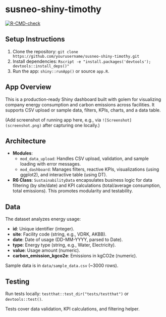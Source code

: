 # susneo-shiny-timothy

[![R-CMD-check](https://github.com/yourusername/susneo-shiny-timothy/workflows/R-CMD-check/badge.svg)](https://github.com/yourusername/susneo-shiny-{yourname}/actions)

## Setup Instructions
1. Clone the repository: `git clone https://github.com/yourusername/susneo-shiny-timothy.git`
2. Install dependencies: `Rscript -e "install.packages('devtools'); devtools::install_deps()"`
3. Run the app: `shiny::runApp()` or source `app.R`.

## App Overview
This is a production-ready Shiny dashboard built with golem for visualizing company energy consumption and carbon emissions across facilities. It supports CSV upload or sample data, filters, KPIs, charts, and a data table.

(Add screenshot of running app here, e.g., via `![Screenshot](screenshot.png)` after capturing one locally.)

## Architecture
- **Modules**: 
  - `mod_data_upload`: Handles CSV upload, validation, and sample loading with error messages.
  - `mod_dashboard`: Manages filters, reactive KPIs, visualizations (using ggplot2), and interactive table (using DT).
- **R6 Class**: `SustainabilityData` encapsulates business logic for data filtering (by site/date) and KPI calculations (total/average consumption, total emissions). This promotes modularity and testability.

## Data
The dataset analyzes energy usage:
- **id**: Unique identifier (integer).
- **site**: Facility code (string, e.g., VDRK, AKBB).
- **date**: Date of usage (DD-MM-YYYY, parsed to Date).
- **type**: Energy type (string, e.g., Water, Electricity).
- **value**: Usage amount (numeric).
- **carbon_emission_kgco2e**: Emissions in kgCO2e (numeric).

Sample data is in `data/sample_data.csv` (~3000 rows).

## Testing
Run tests locally: `testthat::test_dir("tests/testthat")` or `devtools::test()`.

Tests cover data validation, KPI calculations, and filtering helper.